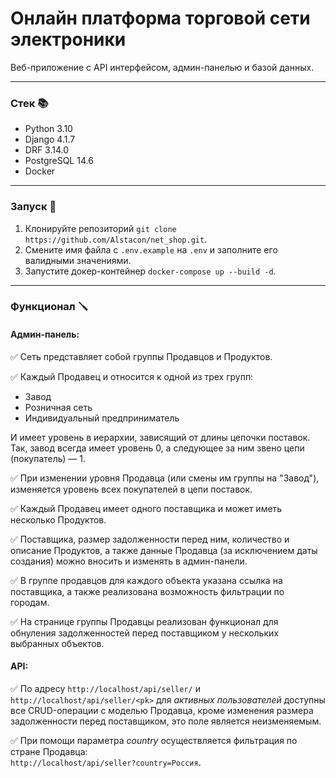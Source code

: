 # Онлайн платформа торговой сети электроники
Веб-приложение с API интерфейсом, админ-панелью и базой данных.
___


### Стек 📚
- Python 3.10
- Django 4.1.7
- DRF 3.14.0
- PostgreSQL 14.6
- Docker
___

### Запуск 🚀
1) Клонируйте репозиторий
`git clone https://github.com/Alstacon/net_shop.git`.
2) Смените имя файла с `.env.example` на `.env` и заполните его валидными значениями.
3) Запустите докер-контейнер `docker-compose up --build -d`.
___

### Функционал 🪛

#### Админ-панель:
✅ Сеть представляет собой группы Продавцов и Продуктов.

✅ Каждый Продавец и относится к одной из трех групп:
- Завод
- Розничная сеть
- Индивидуальный предприниматель

И имеет уровень в иерархии, зависящий от длины цепочки поставок. Так, завод всегда имеет уровень 0, а следующее за ним звено цепи (покупатель) — 1.

✅ При изменении уровня Продавца (или смены им группы на "Завод"), изменяется уровень всех покупателей в цепи поставок.

✅ Каждый Продавец имеет одного поставщика и может иметь несколько Продуктов.

✅ Поставщика, размер задолженности перед ним, количество и описание Продуктов,
а также данные Продавца (за исключением даты создания) можно вносить и изменять в админ-панели.

✅ В группе продавцов для каждого объекта указана ссылка на поставщика, а также реализована возможность фильтрации по городам.

✅ На странице группы Продавцы реализован функционал для обнуления задолженностей перед поставщиком у нескольких выбранных объектов.

#### API:
✅ По адресу `http://localhost/api/seller/` и `http://localhost/api/seller/<pk>` для _активных пользователей_ доступны все CRUD-операции
с моделью Продавца, кроме изменения размера задолженности перед поставщиком, это поле является неизменяемым.

✅ При помощи параметра _country_ осуществляется фильтрация по стране Продавца:\
`http://localhost/api/seller?country=Россия`.
